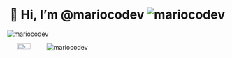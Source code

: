 <h1 align="center"> 👋 Hi, I’m @mariocodev <img src="https://komarev.com/ghpvc/?username=mariocodev&label=Profile%20views&color=0e75b6&style=flat" alt="mariocodev" /></h1>

<p align="left"> <a href="https://github.com/ryo-ma/github-profile-trophy"><img src="https://github-profile-trophy.vercel.app/?username=mariocodev" alt="mariocodev" /></a> </p> <div style="display: flex;">

<div align="center">
<img align="left" src="https://github-readme-stats.vercel.app/api/top-langs?username=mariocodev&show_icons=true&locale=en&layout=compact" alt="mariocodev" style="max-width: 100%;width: 39%"/>
<img align="center" src="https://github-readme-streak-stats.herokuapp.com/?user=mariocodev&" alt="mariocodev" style="max-width: 100%"/>
</div>  
